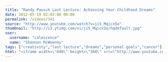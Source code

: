 ```yaml
---
title: "Randy Pausch Last Lecture: Achieving Your Childhood Dreams"
date: 2012-05-19 02:03:00 00:00
permalink: /videos/341
source: "http://www.youtube.com/watch?v=ji5_MqicxSo"
thumbnail: "http://i3.ytimg.com/vi/ji5_MqicxSo/hqdefault.jpg"
user:
  username: "calescence"
  name: "Shannon McWeeney"
tags: ["creativity","last lecture","dreams","personal goals","cancer"]
html: "<iframe width=\"640\" height=\"360\" src=\"http://www.youtube.com/embed/ji5_MqicxSo?wmode=transparent&fs=1&feature=oembed\" frameborder=\"0\" allowfullscreen></iframe>"
---
```


